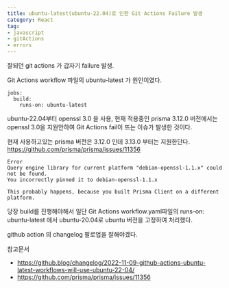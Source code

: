 ```yaml
---
title: ubuntu-latest(ubuntu-22.04)로 인한 Git Actions Failure 발생
category: React
tag:
- javascript
- gitActions
- errors
---
```


잘되던 git actions 가 갑자기 failure 발생.

Git Actions workflow 파일의 ubuntu-latest 가 원인이였다.
```
jobs:
  build:
    runs-on: ubuntu-latest
```

ubuntu-22.04부터 openssl 3.0 을 사용, 현재 적용중인 prisma 3.12.0 버전에서는 openssl 3.0을 지원안하여 Git Actions fail이 뜨는 이슈가 발생한 것이다.

현재 사용하고있는 prisma 버전은 3.12.0 인데 3.13.0 부터는 지원한단다.
https://github.com/prisma/prisma/issues/11356

```
Error
Query engine library for current platform "debian-openssl-1.1.x" could not be found.
You incorrectly pinned it to debian-openssl-1.1.x

This probably happens, because you built Prisma Client on a different platform.
```


당장 build를 진행해야해서 일단 Git Actions workflow.yaml파일의 runs-on: ubuntu-latest 에서 ubuntu-20.04로 ubuntu 버전을 고정하여 처리했다.

github action 의 changelog 팔로업을 잘해야겠다.

참고문서
- https://github.blog/changelog/2022-11-09-github-actions-ubuntu-latest-workflows-will-use-ubuntu-22-04/
- https://github.com/prisma/prisma/issues/11356
